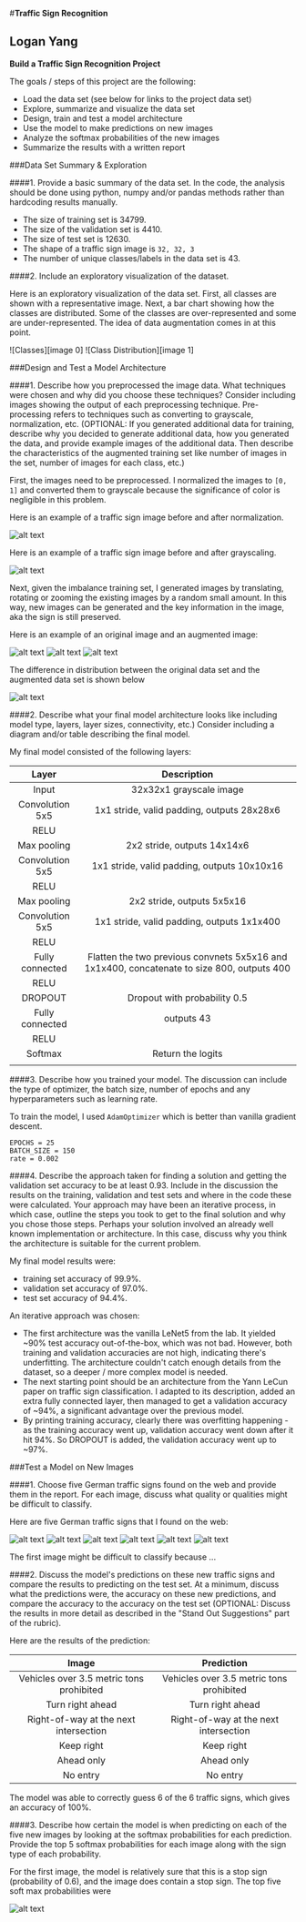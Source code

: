#**Traffic Sign Recognition**

Logan Yang
---

**Build a Traffic Sign Recognition Project**

The goals / steps of this project are the following:
* Load the data set (see below for links to the project data set)
* Explore, summarize and visualize the data set
* Design, train and test a model architecture
* Use the model to make predictions on new images
* Analyze the softmax probabilities of the new images
* Summarize the results with a written report

[//]: # (Image References)

[image0]: ./examples/classes.png "Visualization"
[image1]: ./examples/class_distribution.png "Distribution"
[image2]: ./examples/normalization.jpg "Normalization"
[image3]: ./examples/grayscale.jpg "Grayscale"
[image4]: ./examples/random_noise0.png "Translation"
[image5]: ./examples/random_noise1.png "Rotation"
[image6]: ./examples/random_noise2.png "Zoom"
[image7]: ./examples/new_distribution.png "Augmented Data"

[image8]: ./my-signs/00000.png "Traffic Sign 1"
[image9]: ./my-signs/00003.png "Traffic Sign 2"
[image10]: ./my-signs/00004.png "Traffic Sign 3"
[image11]: ./my-signs/00005.png "Traffic Sign 4"
[image12]: ./my-signs/00007.png "Traffic Sign 5"
[image13]: ./my-signs/00010.png "Traffic Sign 6"
[image14]: ./examples/results.png "Traffic Sign 6"

###Data Set Summary & Exploration

####1. Provide a basic summary of the data set. In the code, the analysis should be done using python, numpy and/or pandas methods rather than hardcoding results manually.

* The size of training set is 34799.
* The size of the validation set is 4410.
* The size of test set is 12630.
* The shape of a traffic sign image is `32, 32, 3`
* The number of unique classes/labels in the data set is 43.

####2. Include an exploratory visualization of the dataset.

Here is an exploratory visualization of the data set. First, all classes are shown with a representative image. Next, a bar chart showing how the classes are distributed. Some of the classes are over-represented and some are under-represented. The idea of data augmentation comes in at this point.

![Classes][image 0]
![Class Distribution][image 1]

###Design and Test a Model Architecture

####1. Describe how you preprocessed the image data. What techniques were chosen and why did you choose these techniques? Consider including images showing the output of each preprocessing technique. Pre-processing refers to techniques such as converting to grayscale, normalization, etc. (OPTIONAL: If you generated additional data for training, describe why you decided to generate additional data, how you generated the data, and provide example images of the additional data. Then describe the characteristics of the augmented training set like number of images in the set, number of images for each class, etc.)

First, the images need to be preprocessed. I normalized the images to `[0, 1]` and converted them to grayscale because the significance of color is negligible in this problem.

Here is an example of a traffic sign image before and after normalization.

![alt text][image2]

Here is an example of a traffic sign image before and after grayscaling.

![alt text][image3]

Next, given the imbalance training set, I generated images by translating, rotating or zooming the existing images by a random small amount. In this way, new images can be generated and the key information in the image, aka the sign is still preserved.

Here is an example of an original image and an augmented image:

![alt text][image4]
![alt text][image5]
![alt text][image6]

The difference in distribution between the original data set and the augmented data set is shown below

![alt text][image7]

####2. Describe what your final model architecture looks like including model type, layers, layer sizes, connectivity, etc.) Consider including a diagram and/or table describing the final model.

My final model consisted of the following layers:

| Layer             |     Description                   |
|:---------------------:|:---------------------------------------------:|
| Input             | 32x32x1 grayscale image                 |
| Convolution 5x5       | 1x1 stride, valid padding, outputs 28x28x6  |
| RELU          |                       |
| Max pooling         | 2x2 stride,  outputs 14x14x6         |
| Convolution 5x5     | 1x1 stride, valid padding, outputs 10x10x16    |
| RELU          |                       |
| Max pooling         | 2x2 stride,  outputs 5x5x16         |
| Convolution 5x5     | 1x1 stride, valid padding, outputs 1x1x400    |
| RELU          |                       |
| Fully connected   | Flatten the two previous convnets 5x5x16 and 1x1x400, concatenate to size 800, outputs 400  |
| RELU          |                       |
| DROPOUT          | Dropout with probability 0.5                      |
| Fully connected   | outputs 43  |
| RELU          |                       |
| Softmax       | Return the logits  |
|           |                       |


####3. Describe how you trained your model. The discussion can include the type of optimizer, the batch size, number of epochs and any hyperparameters such as learning rate.

To train the model, I used `AdamOptimizer` which is better than vanilla gradient descent.

```
EPOCHS = 25
BATCH_SIZE = 150
rate = 0.002
```

####4. Describe the approach taken for finding a solution and getting the validation set accuracy to be at least 0.93. Include in the discussion the results on the training, validation and test sets and where in the code these were calculated. Your approach may have been an iterative process, in which case, outline the steps you took to get to the final solution and why you chose those steps. Perhaps your solution involved an already well known implementation or architecture. In this case, discuss why you think the architecture is suitable for the current problem.

My final model results were:
* training set accuracy of 99.9%.
* validation set accuracy of 97.0%.
* test set accuracy of 94.4%.

An iterative approach was chosen:
* The first architecture was the vanilla LeNet5 from the lab. It yielded ~90% test accuracy out-of-the-box, which was not bad. However, both training and validation accuracies are not high, indicating there's underfitting. The architecture couldn't catch enough details from the dataset, so a deeper / more complex model is needed.
* The next starting point should be an architecture from the Yann LeCun paper on traffic sign classification. I adapted to its description, added an extra fully connected layer, then managed to get a validation accuracy of ~94%, a significant advantage over the previous model.
* By printing training accuracy, clearly there was overfitting happening - as the training accuracy went up, validation accuracy went down after it hit 94%. So DROPOUT is added, the validation accuracy went up to ~97%.

###Test a Model on New Images

####1. Choose five German traffic signs found on the web and provide them in the report. For each image, discuss what quality or qualities might be difficult to classify.

Here are five German traffic signs that I found on the web:

![alt text][image8] ![alt text][image9] ![alt text][image10]
![alt text][image11] ![alt text][image12] ![alt text][image13]

The first image might be difficult to classify because ...

####2. Discuss the model's predictions on these new traffic signs and compare the results to predicting on the test set. At a minimum, discuss what the predictions were, the accuracy on these new predictions, and compare the accuracy to the accuracy on the test set (OPTIONAL: Discuss the results in more detail as described in the "Stand Out Suggestions" part of the rubric).

Here are the results of the prediction:

| Image             |     Prediction                    |
|:---------------------:|:---------------------------------------------:|
| Vehicles over 3.5 metric tons prohibited         | Vehicles over 3.5 metric tons prohibited                     |
| Turn right ahead          | Turn right ahead                    |
| Right-of-way at the next intersection         | Right-of-way at the next intersection                     |
| Keep right            | Keep right                  |
| Ahead only     | Ahead only                   |
| No entry     | No entry                   |


The model was able to correctly guess 6 of the 6 traffic signs, which gives an accuracy of 100%.

####3. Describe how certain the model is when predicting on each of the five new images by looking at the softmax probabilities for each prediction. Provide the top 5 softmax probabilities for each image along with the sign type of each probability.

For the first image, the model is relatively sure that this is a stop sign (probability of 0.6), and the image does contain a stop sign. The top five soft max probabilities were

![alt text][image14]

